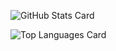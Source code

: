 ![GitHub Stats Card](https://github-readme-stats.vercel.app/api?username=DaikiMorita&theme=dark&count_private=true)

![Top Languages Card](https://github-readme-stats.vercel.app/api/top-langs/?username=DaikiMorita&theme=dark&layout=compact)
